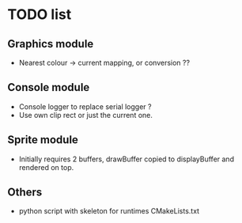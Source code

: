# TODO list

## Graphics module
- Nearest colour -> current mapping, or conversion ??

## Console module
- Console logger to replace serial logger ?
- Use own clip rect or just the current one.

## Sprite module
- Initially requires 2 buffers, drawBuffer copied to displayBuffer and rendered on top.

## Others
- python script with skeleton for runtimes CMakeLists.txt

